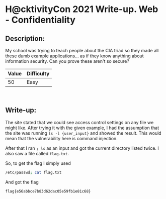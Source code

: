 # H@cktivityCon 2021 Write-up. Web - Confidentiality

## Description:
My school was trying to teach people about the CIA triad so they made all these dumb example applications... as if they know anything about information security. Can you prove these aren't so secure?

| Value | Difficulty   |
| ----- | ------------ |
| 50    | Easy         |

<br>

## Write-up:
The site stated that we could see access control settings on any file we might like. After trying it with the given example, I had the assumption that the site was running `ls -l {user_input}` and showed the result. This would mean that the vulnerability here is command injection.

After that I ran `; ls` as an input and got the current directory listed twice. I also saw a file called `flag.txt`.


So, to get the flag I simply used 
```sh
/etc/passwd; cat flag.txt
```

And got the flag
```log
flag{e56abbce7b83d62dac05e59fb1e81c68}
```
